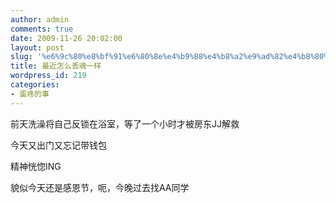 ```yaml
---
author: admin
comments: true
date: 2009-11-26 20:02:00
layout: post
slug: '%e6%9c%80%e8%bf%91%e6%80%8e%e4%b9%88%e4%b8%a2%e9%ad%82%e4%b8%80%e6%a0%b7'
title: 最近怎么丢魂一样
wordpress_id: 219
categories:
- 蛋疼的事
---
```


前天洗澡将自己反锁在浴室，等了一个小时才被房东JJ解救

  


今天又出门又忘记带钱包

  


精神恍惚ING

  


貌似今天还是感恩节，呃，今晚过去找AA同学
